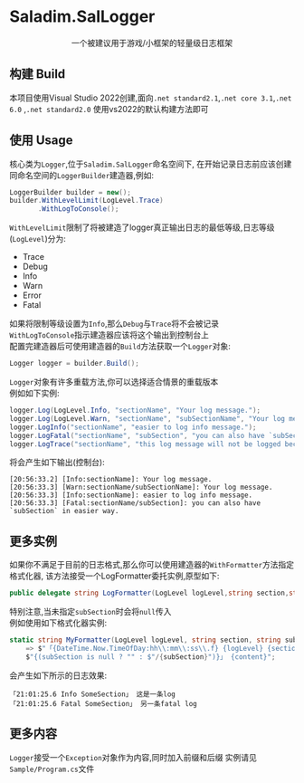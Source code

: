 # Saladim.SalLogger

<div align="middle">
    一个被建议用于游戏/小框架的轻量级日志框架
</div>

## 构建 Build
本项目使用Visual Studio 2022创建,面向`.net standard2.1`,`.net core 3.1`,`.net 6.0`  ,`.net standard2.0`
使用vs2022的默认构建方法即可

## 使用 Usage
核心类为`Logger`,位于`Saladim.SalLogger`命名空间下, 
在开始记录日志前应该创建同命名空间的`LoggerBuilder`建造器,例如:
```C#
LoggerBuilder builder = new();
builder.WithLevelLimit(LogLevel.Trace)
       .WithLogToConsole();
```
`WithLevelLimit`限制了将被建造了logger真正输出日志的最低等级,日志等级(`LogLevel`)分为:
- Trace
- Debug
- Info
- Warn
- Error
- Fatal

如果将限制等级设置为`Info`,那么`Debug`与`Trace`将不会被记录  
`WithLogToConsole`指示建造器应该将这个输出到控制台上  
配置完建造器后可使用建造器的`Build`方法获取一个`Logger`对象:
```C#
Logger logger = builder.Build();
```
`Logger`对象有许多重载方法,你可以选择适合情景的重载版本  
例如如下实例:
```C#
logger.Log(LogLevel.Info, "sectionName", "Your log message.");
logger.Log(LogLevel.Warn, "sectionName", "subSectionName", "Your log message.");
logger.LogInfo("sectionName", "easier to log info message.");
logger.LogFatal("sectionName", "subSection", "you can also have `subSection` in easier way.");
logger.LogTrace("sectionName", "this log message will not be logged because we limit the `LevelLimit` to `Info`");
```
将会产生如下输出(控制台):
```log
[20:56:33.2] [Info:sectionName]: Your log message.
[20:56:33.3] [Warn:sectionName/subSectionName]: Your log message.
[20:56:33.3] [Info:sectionName]: easier to log info message.
[20:56:33.3] [Fatal:sectionName/subSection]: you can also have `subSection` in easier way.
```

## 更多实例
如果你不满足于目前的日志格式,那么你可以使用建造器的`WithFormatter`方法指定格式化器,
该方法接受一个LogFormatter委托实例,原型如下:  
```C#
public delegate string LogFormatter(LogLevel logLevel,string section,string? subSection,string content);
```
特别注意,当未指定`subSection`时会将`null`传入  
例如使用如下格式化器实例:
```C#
static string MyFormatter(LogLevel logLevel, string section, string subSection, string content)
    => $"「{DateTime.Now.TimeOfDay:hh\\:mm\\:ss\\.f} {logLevel} {section}" +
    $"{(subSection is null ? "" : $"/{subSection}")}」 {content}";
```
会产生如下所示的日志效果:  
```log
「21:01:25.6 Info SomeSection」 这是一条log
「21:01:25.6 Fatal SomeSection」 另一条fatal log
```

## 更多内容
`Logger`接受一个`Exception`对象作为内容,同时加入前缀和后缀
实例请见`Sample/Program.cs`文件